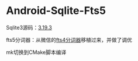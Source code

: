 # Android-Sqlite-Fts5

Sqlite3源码：[3.19.3](http://sqlite.org/android/info/a7c884060e3c562e)

fts5分词器：从微信的[fts4分词器](https://github.com/Tencent/wcdb/tree/master/fts)移植过来，并做了调优

mk切换到CMake脚本编译
